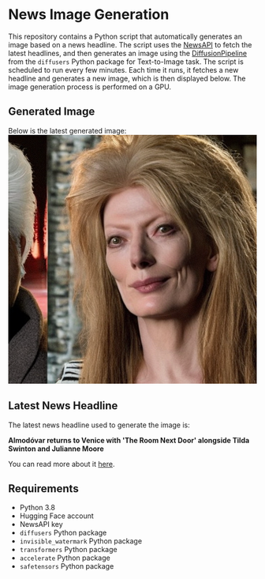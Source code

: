 # News Image Generation
This repository contains a Python script that automatically generates an image based on a news headline. The script uses the [NewsAPI](https://newsapi.org/) to fetch the latest headlines, and then generates an image using the [DiffusionPipeline](https://github.com/huggingface/diffusers) from the `diffusers` Python package for Text-to-Image task.
The script is scheduled to run every few minutes. Each time it runs, it fetches a new headline and generates a new image, which is then displayed below. The image generation process is performed on a GPU.

## Generated Image
Below is the latest generated image:
![Generated Image](image.png)

## Latest News Headline
The latest news headline used to generate the image is:

**Almodóvar returns to Venice with 'The Room Next Door' alongside Tilda Swinton and Julianne Moore**

You can read more about it [here](https://news.google.com/rss/articles/CBMiqAFBVV95cUxPWjNLYXA3OVJ5LXVyc0RhZW51WmJuMkRzSjJ5NnprbEdDRkRfdEVpYjRsMTVJNzN2WG5JYmFCci1vazZMUEdqZWg1UXZKcUQ3SF92NVR6eXJqSkw3RG1fUTVZMVdiNlRQZTBkWmRSeXdjdmxWWFZRa2JnS1FEVVJlWkRXZ3dkNVU5ZjFwc1lwVUdjaWpONHJMcTQyd3RGS3FhQzFpWVkwZGc?oc=5).

## Requirements
- Python 3.8
- Hugging Face account
- NewsAPI key
- `diffusers` Python package
- `invisible_watermark` Python package
- `transformers` Python package
- `accelerate` Python package
- `safetensors` Python package
